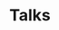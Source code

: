 ---
layout: profiles2
permalink: /talks/
title: Talks
nav: true
nav_order: 7

profiles:
  # if you want to include more than one profile, just replicate the following block
  # and create one content file for each profile inside _pages/
  - align: left
    image: zxf.jpg
    content: about_zxf.md
    image_circular: false # crops the image to make it circular
    more_info: >
      <a href="https://sites.google.com/view/xiaofang-zhou" title="Homepage"><i class="fas fa-home" style="margin-left: 5px;"></i></a>
  - align: right
    image: zwj.jpeg
    content: about_zwj.md
    image_circular: false # crops the image to make it circular
    more_info: >
      <a href="https://www.unsw.edu.au/staff/wenjie-zhang"><i class="fas fa-home" style="margin-left: 5px;"></i></a>  
  - align: left
    image: xsh.jpg
    content: about_xsh.md
    image_circular: false # crops the image to make it circular
    more_info: >
      <a href=""><i class="fas fa-home" style="margin-left: 5px;"></i></a>   
  - align: right
    image: lyy.jpg
    content: about_lyy.md
    image_circular: false # crops the image to make it circular
    more_info: >
      <a href="https://luoyuyu.vip/" title="Homepage"><i class="fas fa-home" style="margin-left: 5px;"></i></a>   
  - align: left
    image: zmq.jpg
    content: about_zmq.md
    image_circular: false # crops the image to make it circular
    more_info: >
      <a href="https://www.linkedin.com/in/mingqi-zhou-517637181/?originalSubdomain=ie" title="Homepage"><i class="fas fa-home" style="margin-left: 5px;"></i></a>
  - align: right
    image: kxy.jpg
    content: about_kxy.md
    image_circular: false # crops the image to make it circular
    more_info: >
      <a href="https://person.zju.edu.cn/en/kexiangyu" title="Homepage"><i class="fas fa-home" style="margin-left: 5px;"></i></a>

---